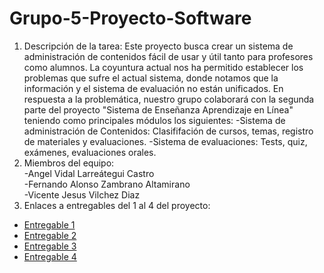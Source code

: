 # Grupo-5-Proyecto-Software
1) Descripción de la tarea: Este proyecto busca crear un sistema de administración de contenidos fácil de usar y útil tanto para profesores como alumnos. La coyuntura actual nos ha permitido establecer los problemas que sufre el actual sistema, donde notamos que la información y el sistema de evaluación no están unificados.
En respuesta a la problemática, nuestro grupo colaborará con la segunda parte del proyecto "Sistema de Enseñanza Aprendizaje en Línea" teniendo como principales módulos los siguientes:
  -Sistema de administración de Contenidos: Clasififación de cursos, temas, registro de materiales y evaluaciones.
  -Sistema de evaluaciones: Tests, quiz, exámenes, evaluaciones orales.
3) Miembros del equipo:  
-Angel Vidal Larreátegui Castro  
-Fernando Alonso Zambrano Altamirano  
-Vicente Jesus Vilchez Diaz
3) Enlaces a entregables del 1 al 4 del proyecto:
- [Entregable 1](https://github.com/DokiDokiMorning/Grupo-5-Proyecto-Software/tree/main/Entregable%201)
- [Entregable 2](https://github.com/DokiDokiMorning/Grupo-5-Proyecto-Software/tree/main/Entregable%202)
- [Entregable 3](https://github.com/DokiDokiMorning/Grupo-5-Proyecto-Software/tree/main/Entregable%203)
- [Entregable 4](https://github.com/DokiDokiMorning/Grupo-5-Proyecto-Software/tree/main/Entregable%204)
